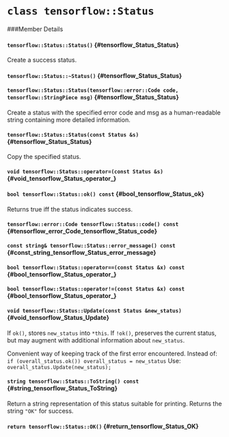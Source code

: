 # `class tensorflow::Status`





###Member Details

#### `tensorflow::Status::Status()` {#tensorflow_Status_Status}

Create a success status.



#### `tensorflow::Status::~Status()` {#tensorflow_Status_Status}





#### `tensorflow::Status::Status(tensorflow::error::Code code, tensorflow::StringPiece msg)` {#tensorflow_Status_Status}

Create a status with the specified error code and msg as a human-readable string containing more detailed information.



#### `tensorflow::Status::Status(const Status &s)` {#tensorflow_Status_Status}

Copy the specified status.



#### `void tensorflow::Status::operator=(const Status &s)` {#void_tensorflow_Status_operator_}





#### `bool tensorflow::Status::ok() const` {#bool_tensorflow_Status_ok}

Returns true iff the status indicates success.



#### `tensorflow::error::Code tensorflow::Status::code() const` {#tensorflow_error_Code_tensorflow_Status_code}





#### `const string& tensorflow::Status::error_message() const` {#const_string_tensorflow_Status_error_message}





#### `bool tensorflow::Status::operator==(const Status &x) const` {#bool_tensorflow_Status_operator_}





#### `bool tensorflow::Status::operator!=(const Status &x) const` {#bool_tensorflow_Status_operator_}





#### `void tensorflow::Status::Update(const Status &new_status)` {#void_tensorflow_Status_Update}

If ` ok() `, stores `new_status` into `*this`. If `!ok()`, preserves the current status, but may augment with additional information about `new_status`.

Convenient way of keeping track of the first error encountered. Instead of: `if (overall_status.ok()) overall_status = new_status` Use: `overall_status.Update(new_status);`

#### `string tensorflow::Status::ToString() const` {#string_tensorflow_Status_ToString}

Return a string representation of this status suitable for printing. Returns the string `"OK"` for success.



#### `return tensorflow::Status::OK()` {#return_tensorflow_Status_OK}




